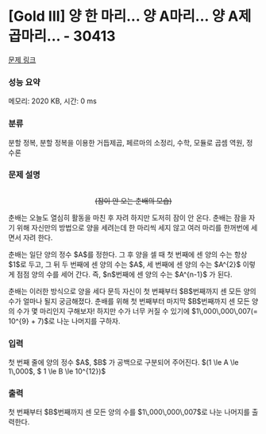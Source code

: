 # [Gold III] 양 한 마리... 양 A마리... 양 A제곱마리... - 30413 

[문제 링크](https://www.acmicpc.net/problem/30413) 

### 성능 요약

메모리: 2020 KB, 시간: 0 ms

### 분류

분할 정복, 분할 정복을 이용한 거듭제곱, 페르마의 소정리, 수학, 모듈로 곱셈 역원, 정수론

### 문제 설명

<p style="text-align: center;"><img alt="" src="https://upload.acmicpc.net/065f0fa9-8247-481e-a1fa-b2f195fe4a6a/-/preview/"></p>

<p style="text-align: center;"><s>(잠이 안 오는 춘배의 모습)</s></p>

<p>춘배는 오늘도 열심히 활동을 마친 후 자려 하지만 도저히 잠이 안 온다. 춘배는 잠을 자기 위해 자신만의 방법으로 양을 세려는데 한 마리씩 세지 않고 여러 마리를 한꺼번에 세면서 자려 한다.</p>

<p>춘배는 일단 양의 정수 $A$를 정한다. 그 후 양을 셀 때 첫 번째에 센 양의 수는 항상 $1$로 두고, 그 뒤 두 번째에 센 양의 수는 $A$, 세 번째에 센 양의 수는 $A^{2}$ 이렇게 점점 양의 수를 세어 간다. 즉, $n$번째에 센 양의 수는 $A^{n-1}$ 가 된다.</p>

<p>춘배는 이러한 방식으로 양을 세다 문득 자신이 첫 번째부터 $B$번째까지 센 모든 양의 수가 얼마나 될지 궁금해졌다. 춘배를 위해 첫 번째부터 마지막 $B$번째까지 센 모든 양의 수가 몇 마리인지 구해보자! 하지만 수가 너무 커질 수 있기에 $1\,000\,000\,007(= 10^{9} + 7)$로 나눈 나머지를 구하자.</p>

### 입력 

 <p>첫 번째 줄에 양의 정수 $A$, $B$ 가 공백으로 구분되어 주어진다. $(1 \le A \le 1\,000$, $ 1 \le B \le 10^{12})$</p>

### 출력 

 <p>첫 번째부터 $B$번째까지 센 모든 양의 수를 $1\,000\,000\,007$로 나눈 나머지를 출력한다.</p>

